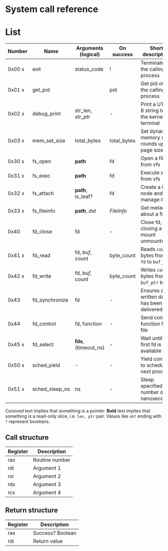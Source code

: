 System call reference
=====================

# List

Number | Name           | Arguments (logical)   | On success  | Short description
-------|----------------|-----------------------|-------------|-------------------
0x00  x| exit           | status_code           | !           | Terminate the calling process
0x01  x| get_pid        |                       | pid         | Get pid of the calling process
0x02  x| debug_print    | str_len, *str_ptr*    | -           | Print a UTF-8 string to the kernel terminal
0x03  x| mem_set_size   | total_bytes           | total_bytes | Set dynamic memory size, rounds up to page size
0x30  x| fs_open        | **path**              | fd          | Open a file from vfs
0x31  x| fs_exec        | **path**              | fd          | Execute a file from vfs
0x32  x| fs_attach      | **path**, is_leaf?    | fd          | Create a fs node and manage it
0x33  x| fs_fileinfo    | **path**, *dst*       | *FileInfo*  | Get metadata about a file
0x40   | fd_close       | fd                    | -           | Close fd, closing a mount unmounts
0x41  x| fd_read        | fd, *buf*, count      | byte_count  | Reads `count` bytes from `fd` to `buf_ptr`
0x42  x| fd_write       | fd, *buf*, count      | byte_count  | Writes `count` bytes from `buf_ptr` to `fd`
0x43   | fd_synchronize | fd                    | -           | Ensures all written data has been delivered
0x44   | fd_control     | fd, function          | -           | Send control function for a file
0x45  x| fd_select      | **fds**, (timeout_ns) | -           | Wait until first fd is available
0x50  x| sched_yield    | -                     | -           | Yield control to schedule next process
0x51  x| sched_sleep_ns | ns                    | -           | Sleep specified number of nanoseconds

*Cursived* text implies that something is a pointer.
**Bold** text implies that something is a read-only slice, i.e. `len, ptr` pair.
Values like `ok?` ending with `?` represent booleans.

## Call structure

Register | Description
---------|-------------
rax      | Routine number
rdi      | Argument 1
rsi      | Argument 2
rdx      | Argument 3
rcx      | Argument 4

## Return structure

Register | Description
---------|-------------
rax      | Success? Boolean
rdi      | Return value
